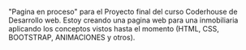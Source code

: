 "Pagina en proceso" para el Proyecto final del curso Coderhouse de Desarrollo web. Estoy creando una pagina web para una inmobiliaria aplicando los conceptos vistos hasta el momento (HTML, CSS, BOOTSTRAP, ANIMACIONES y otros).
